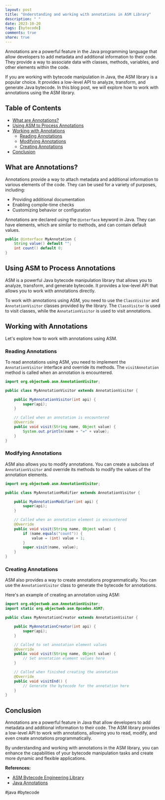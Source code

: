 ```yaml
---
layout: post
title: "Understanding and working with annotations in ASM Library"
description: " "
date: 2023-10-20
tags: [bytecode]
comments: true
share: true
---
```


Annotations are a powerful feature in the Java programming language that allow developers to add metadata and additional information to their code. They provide a way to associate data with classes, methods, variables, and other elements within the code.

If you are working with bytecode manipulation in Java, the ASM library is a popular choice. It provides a low-level API to analyze, transform, and generate Java bytecode. In this blog post, we will explore how to work with annotations using the ASM library.

## Table of Contents
- [What are Annotations?](#what-are-annotations)
- [Using ASM to Process Annotations](#using-asm-to-process-annotations)
- [Working with Annotations](#working-with-annotations)
  - [Reading Annotations](#reading-annotations)
  - [Modifying Annotations](#modifying-annotations)
  - [Creating Annotations](#creating-annotations)
- [Conclusion](#conclusion)

## What are Annotations?
Annotations provide a way to attach metadata and additional information to various elements of the code. They can be used for a variety of purposes, including:

- Providing additional documentation
- Enabling compile-time checks
- Customizing behavior or configuration

Annotations are declared using the `@interface` keyword in Java. They can have elements, which are similar to methods, and can contain default values.

```java
public @interface MyAnnotation {
    String value() default "";
    int count() default 0;
}
```

## Using ASM to Process Annotations
ASM is a powerful Java bytecode manipulation library that allows you to analyze, transform, and generate bytecode. It provides a low-level API that allows you to work with annotations directly.

To work with annotations using ASM, you need to use the `ClassVisitor` and `AnnotationVisitor` classes provided by the library. The `ClassVisitor` is used to visit classes, while the `AnnotationVisitor` is used to visit annotations.

## Working with Annotations
Let's explore how to work with annotations using ASM.

### Reading Annotations
To read annotations using ASM, you need to implement the `AnnotationVisitor` interface and override its methods. The `visitAnnotation` method is called when an annotation is encountered.

```java
import org.objectweb.asm.AnnotationVisitor;

public class MyAnnotationVisitor extends AnnotationVisitor {

    public MyAnnotationVisitor(int api) {
        super(api);
    }

    // Called when an annotation is encountered
    @Override
    public void visit(String name, Object value) {
        System.out.println(name + "=" + value);
    }
}
```

### Modifying Annotations
ASM also allows you to modify annotations. You can create a subclass of `AnnotationVisitor` and override its methods to modify the values of the annotation elements.

```java
import org.objectweb.asm.AnnotationVisitor;

public class MyAnnotationModifier extends AnnotationVisitor {

    public MyAnnotationModifier(int api) {
        super(api);
    }

    // Called when an annotation element is encountered
    @Override
    public void visit(String name, Object value) {
        if (name.equals("count")) {
            value = (int) value + 1;
        }
        super.visit(name, value);
    }
}
```

### Creating Annotations
ASM also provides a way to create annotations programmatically. You can use the `AnnotationVisitor` class to generate the bytecode for annotations.

Here's an example of creating an annotation using ASM:

```java
import org.objectweb.asm.AnnotationVisitor;
import static org.objectweb.asm.Opcodes.ASM7;

public class MyAnnotationCreator extends AnnotationVisitor {

    public MyAnnotationCreator(int api) {
        super(api);
    }

    // Called to set annotation element values
    @Override
    public void visit(String name, Object value) {
        // Set annotation element values here
    }

    // Called when finished creating the annotation
    @Override
    public void visitEnd() {
        // Generate the bytecode for the annotation here
    }
}
```

## Conclusion
Annotations are a powerful feature in Java that allow developers to add metadata and additional information to their code. The ASM library provides a low-level API to work with annotations, allowing you to read, modify, and even create annotations programmatically.

By understanding and working with annotations in the ASM library, you can enhance the capabilities of your bytecode manipulation tasks and create more dynamic and flexible applications.

**References:**
- [ASM Bytecode Engineering Library](https://asm.ow2.io/)
- [Java Annotations](https://docs.oracle.com/javase/8/docs/api/java/lang/annotation/package-summary.html)

\#java \#bytecode